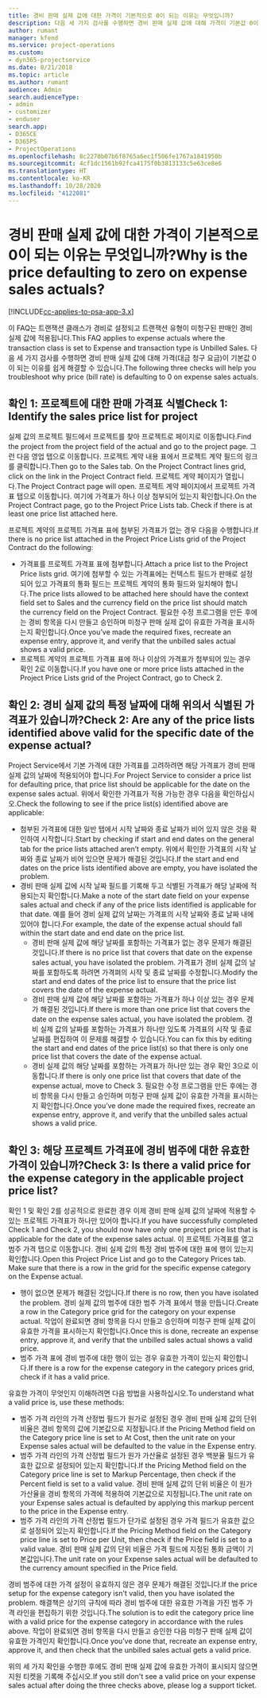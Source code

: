 ```yaml
---
title: 경비 판매 실제 값에 대한 가격이 기본적으로 0이 되는 이유는 무엇입니까?
description: 다음 세 가지 검사를 수행하면 경비 판매 실제 값에 대해 가격이 기본값 0이 되는 이유를 쉽게 해결할 수 있습니다.
author: rumant
manager: kfend
ms.service: project-operations
ms.custom:
- dyn365-projectservice
ms.date: 8/21/2018
ms.topic: article
ms.author: rumant
audience: Admin
search.audienceType:
- admin
- customizer
- enduser
search.app:
- D365CE
- D365PS
- ProjectOperations
ms.openlocfilehash: 8c2270b07b6f8765a6ec1f506fe1767a1841950b
ms.sourcegitcommit: 4cf1dc1561b92fca4175f0b3813133c5e63ce8e6
ms.translationtype: HT
ms.contentlocale: ko-KR
ms.lasthandoff: 10/28/2020
ms.locfileid: "4122081"
---
```

# <a name="why-is-the-price-defaulting-to-zero-on-expense-sales-actuals"></a><span data-ttu-id="4ec71-103">경비 판매 실제 값에 대한 가격이 기본적으로 0이 되는 이유는 무엇입니까?</span><span class="sxs-lookup"><span data-stu-id="4ec71-103">Why is the price defaulting to zero on expense sales actuals?</span></span>

[!INCLUDE[cc-applies-to-psa-app-3.x](../includes/cc-applies-to-psa-app-3x.md)]

<span data-ttu-id="4ec71-104">이 FAQ는 트랜잭션 클래스가 경비로 설정되고 트랜잭션 유형이 미청구된 판매인 경비 실제 값에 적용됩니다.</span><span class="sxs-lookup"><span data-stu-id="4ec71-104">This FAQ applies to expense actuals where the transaction class is set to Expense and transaction type is Unbilled Sales.</span></span> <span data-ttu-id="4ec71-105">다음 세 가지 검사를 수행하면 경비 판매 실제 값에 대해 가격(대금 청구 요금)이 기본값 0이 되는 이유를 쉽게 해결할 수 있습니다.</span><span class="sxs-lookup"><span data-stu-id="4ec71-105">The following three checks will help you troubleshoot why price (bill rate) is defaulting to 0 on expense sales actuals.</span></span>

## <a name="check-1-identify-the-sales-price-list-for-project"></a><span data-ttu-id="4ec71-106">확인 1: 프로젝트에 대한 판매 가격표 식별</span><span class="sxs-lookup"><span data-stu-id="4ec71-106">Check 1: Identify the sales price list for project</span></span>

<span data-ttu-id="4ec71-107">실제 값의 프로젝트 필드에서 프로젝트를 찾아 프로젝트로 페이지로 이동합니다.</span><span class="sxs-lookup"><span data-stu-id="4ec71-107">Find the project from the project field of the actual and go to the project page.</span></span> <span data-ttu-id="4ec71-108">그런 다음 영업 탭으로 이동합니다. 프로젝트 계약 내용 표에서 프로젝트 계약 필드의 링크를 클릭합니다.</span><span class="sxs-lookup"><span data-stu-id="4ec71-108">Then go to the Sales tab. On the Project Contract lines grid, click on the link in the Project Contract field.</span></span> <span data-ttu-id="4ec71-109">프로젝트 계약 페이지가 열립니다.</span><span class="sxs-lookup"><span data-stu-id="4ec71-109">The Project Contract page will open.</span></span> <span data-ttu-id="4ec71-110">프로젝트 계약 페이지에서 프로젝트 가격표 탭으로 이동합니다. 여기에 가격표가 하나 이상 첨부되어 있는지 확인합니다.</span><span class="sxs-lookup"><span data-stu-id="4ec71-110">On the Project Contract page, go to the Project Price Lists tab. Check if there is at least one price list attached here.</span></span>

<span data-ttu-id="4ec71-111">프로젝트 계약의 프로젝트 가격표 표에 첨부된 가격표가 없는 경우 다음을 수행합니다.</span><span class="sxs-lookup"><span data-stu-id="4ec71-111">If there is no price list attached in the Project Price Lists grid of the Project Contract do the following:</span></span>

- <span data-ttu-id="4ec71-112">가격표를 프로젝트 가격표 표에 첨부합니다.</span><span class="sxs-lookup"><span data-stu-id="4ec71-112">Attach a price list to the Project Price lists grid.</span></span> <span data-ttu-id="4ec71-113">여기에 첨부할 수 있는 가격표에는 컨텍스트 필드가 판매로 설정되어 있고 가격표의 통화 필드는 프로젝트 계약의 통화 필드와 일치해야 합니다.</span><span class="sxs-lookup"><span data-stu-id="4ec71-113">The price lists allowed to be attached here should have the context field set to Sales and the currency field on the price list should match the currency field on the Project Contract.</span></span> <span data-ttu-id="4ec71-114">필요한 수정 프로그램을 만든 후에는 경비 항목을 다시 만들고 승인하며 미청구 판매 실제 값이 유효한 가격을 표시하는지 확인합니다.</span><span class="sxs-lookup"><span data-stu-id="4ec71-114">Once you’ve made the required fixes, recreate an expense entry, approve it, and verify that the unbilled sales actual shows a valid price.</span></span>
- <span data-ttu-id="4ec71-115">프로젝트 계약의 프로젝트 가격표 표에 하나 이상의 가격표가 첨부되어 있는 경우 확인 2로 이동합니다.</span><span class="sxs-lookup"><span data-stu-id="4ec71-115">If you have one or more price lists attached in the Project Price Lists grid of the Project Contract, go to Check 2.</span></span>

## <a name="check-2-are-any-of-the-price-lists-identified-above-valid-for-the-specific-date-of-the-expense-actual"></a><span data-ttu-id="4ec71-116">확인 2: 경비 실제 값의 특정 날짜에 대해 위의서 식별된 가격표가 있습니까?</span><span class="sxs-lookup"><span data-stu-id="4ec71-116">Check 2: Are any of the price lists identified above valid for the specific date of the expense actual?</span></span>

<span data-ttu-id="4ec71-117">Project Service에서 기본 가격에 대한 가격표를 고려하려면 해당 가격표가 경비 판매 실제 값의 날짜에 적용되어야 합니다.</span><span class="sxs-lookup"><span data-stu-id="4ec71-117">For Project Service to consider a price list for defaulting price, that price list should be applicable for the date on the expense sales actual.</span></span> <span data-ttu-id="4ec71-118">위에서 확인한 가격표가 적용 가능한 경우 다음을 확인하십시오.</span><span class="sxs-lookup"><span data-stu-id="4ec71-118">Check the following to see if the price list(s) identified above are applicable:</span></span>

- <span data-ttu-id="4ec71-119">첨부된 가격표에 대한 일반 탭에서 시작 날짜와 종료 날짜가 비어 있지 않은 것을 확인하여 시작합니다.</span><span class="sxs-lookup"><span data-stu-id="4ec71-119">Start by checking if start and end dates on the general tab for the price lists attached aren’t empty.</span></span> <span data-ttu-id="4ec71-120">위에서 확인한 가격표의 시작 날짜와 종료 날짜가 비어 있으면 문제가 해결된 것입니다.</span><span class="sxs-lookup"><span data-stu-id="4ec71-120">If the start and end dates on the price lists identified above are empty, you have isolated the problem.</span></span> 
- <span data-ttu-id="4ec71-121">경비 판매 실제 값에 시작 날짜 필드를 기록해 두고 식별된 가격표가 해당 날짜에 적용되는지 확인합니다.</span><span class="sxs-lookup"><span data-stu-id="4ec71-121">Make a note of the start date field on your expense sales actual and check if any of the price lists identified is applicable for that date.</span></span> <span data-ttu-id="4ec71-122">예를 들어 경비 실제 값의 날짜는 가격표의 시작 날짜와 종료 날짜 내에 있어야 합니다.</span><span class="sxs-lookup"><span data-stu-id="4ec71-122">For example, the date of the expense actual should fall within the start date and end date on the price list.</span></span> 
    - <span data-ttu-id="4ec71-123">경비 판매 실제 값에 해당 날짜를 포함하는 가격표가 없는 경우 문제가 해결된 것입니다.</span><span class="sxs-lookup"><span data-stu-id="4ec71-123">If there is no price list that covers that date on the expense sales actual, you have isolated the problem.</span></span> <span data-ttu-id="4ec71-124">가격표가 경비 실제 값의 날짜를 포함하도록 하려면 가격펴의 시작 및 종료 날짜를 수정합니다.</span><span class="sxs-lookup"><span data-stu-id="4ec71-124">Modify the start and end dates of the price list to ensure that the price list covers the date of the expense actual.</span></span> 
    - <span data-ttu-id="4ec71-125">경비 판매 실제 값에 해당 날짜를 포함하는 가격표가 하나 이상 있는 경우 문제가 해결된 것입니다.</span><span class="sxs-lookup"><span data-stu-id="4ec71-125">If there is more than one price list that covers the date on the expense sales actual, you have isolated the problem.</span></span> <span data-ttu-id="4ec71-126">경비 실제 값의 날짜를 포함하는 가격표가 하나만 있도록 가격표의 시작 및 종료 날짜를 편집하여 이 문제를 해결할 수 있습니다.</span><span class="sxs-lookup"><span data-stu-id="4ec71-126">You can fix this by editing the start and end dates of the price list(s) so that there is only one price list that covers the date of the expense actual.</span></span> 
    - <span data-ttu-id="4ec71-127">경비 실제 값의 해당 날짜를 포함하는 가격표가 하나만 있는 경우 확인 3으로 이동합니다.</span><span class="sxs-lookup"><span data-stu-id="4ec71-127">If there is only one price list that covers that date of the expense actual, move to Check 3.</span></span>
<span data-ttu-id="4ec71-128">필요한 수정 프로그램을 만든 후에는 경비 항목을 다시 만들고 승인하며 미청구 판매 실제 값이 유효한 가격을 표시하는지 확인합니다.</span><span class="sxs-lookup"><span data-stu-id="4ec71-128">Once you’ve done made the required fixes, recreate an expense entry, approve it, and verify that the unbilled sales actual shows a valid price.</span></span>

## <a name="check-3-is-there-a-valid-price-for-the-expense-category-in-the-applicable-project-price-list"></a><span data-ttu-id="4ec71-129">확인 3: 해당 프로젝트 가격표에 경비 범주에 대한 유효한 가격이 있습니까?</span><span class="sxs-lookup"><span data-stu-id="4ec71-129">Check 3: Is there a valid price for the expense category in the applicable project price list?</span></span> 

<span data-ttu-id="4ec71-130">확인 1 및 확인 2를 성공적으로 완료한 경우 이제 경비 판매 실제 값의 날짜에 적용할 수 있는 프로젝트 가격표가 하나만 있어야 합니다.</span><span class="sxs-lookup"><span data-stu-id="4ec71-130">If you have successfully completed Check 1 and Check 2, you should now have only one project price list that is applicable for the date of the expense sales actual.</span></span> <span data-ttu-id="4ec71-131">이 프로젝트 가격표를 열고 범주 가격 탭으로 이동합니다. 경비 실제 값의 특정 경비 범주에 대한 표에 행이 있는지 확인합니다.</span><span class="sxs-lookup"><span data-stu-id="4ec71-131">Open this Project Price List and go to the Category Prices tab. Make sure that there is a row in the grid for the specific expense category on the Expense actual.</span></span>
 
- <span data-ttu-id="4ec71-132">행이 없으면 문제가 해결된 것입니다.</span><span class="sxs-lookup"><span data-stu-id="4ec71-132">If there is no row, then you have isolated the problem.</span></span> <span data-ttu-id="4ec71-133">경비 실제 값의 범주에 대한 범주 가격 표에서 행을 만듭니다.</span><span class="sxs-lookup"><span data-stu-id="4ec71-133">Create a row in the Category price grid for the category on your expense actual.</span></span> <span data-ttu-id="4ec71-134">작업이 완료되면 경비 항목을 다시 만들고 승인하며 미청구 판매 실제 값이 유효한 가격을 표시하는지 확인합니다.</span><span class="sxs-lookup"><span data-stu-id="4ec71-134">Once this is done, recreate an expense entry, approve it, and verify that the unbilled sales actual shows a valid price.</span></span> 
- <span data-ttu-id="4ec71-135">범주 가격 표에 경비 범주에 대한 행이 있는 경우 유효한 가격이 있는지 확인합니다.</span><span class="sxs-lookup"><span data-stu-id="4ec71-135">If there is a row for the expense category in the category prices grid, check if it has a valid price.</span></span>

<span data-ttu-id="4ec71-136">유효한 가격이 무엇인지 이해하려면 다음 방법을 사용하십시오.</span><span class="sxs-lookup"><span data-stu-id="4ec71-136">To understand what a valid price is, use these methods:</span></span>

- <span data-ttu-id="4ec71-137">범주 가격 라인의 가격 산정법 필드가 원가로 설정된 경우 경비 판매 실제 값의 단위 비율은 경비 항목의 값에 기본값으로 지정됩니다.</span><span class="sxs-lookup"><span data-stu-id="4ec71-137">If the Pricing Method field on the Category price line is set to At Cost, then the unit rate on your Expense sales actual will be defaulted to the value in the Expense entry.</span></span>
- <span data-ttu-id="4ec71-138">범주 가격 라인의 가격 산정법 필드가 원가 가산율로 설정된 경우 백분율 필드가 유효한 값으로 설정되어 있는지 확인합니다.</span><span class="sxs-lookup"><span data-stu-id="4ec71-138">If the Pricing Method field on the Category price line is set to Markup Percentage, then check if the Percent field is set to a valid value.</span></span> <span data-ttu-id="4ec71-139">경비 판매 실제 값의 단위 비율은 이 원가 가산율을 경비 항목의 가격에 적용하여 기본값으로 지정됩니다.</span><span class="sxs-lookup"><span data-stu-id="4ec71-139">The unit rate on your Expense sales actual is defaulted by applying this markup percent to the price in the Expense entry.</span></span>
- <span data-ttu-id="4ec71-140">범주 가격 라인의 가격 산정법 필드가 단가로 설정된 경우 가격 필드가 유효한 값으로 설정되어 있는지 확인합니다.</span><span class="sxs-lookup"><span data-stu-id="4ec71-140">If the Pricing Method field on the Category price line is set to Price per Unit, then check if the Price field is set to a valid value.</span></span> <span data-ttu-id="4ec71-141">경비 판매 실제 값의 단위 비율은 가격 필드에 지정된 통화 금액이 기본값입니다.</span><span class="sxs-lookup"><span data-stu-id="4ec71-141">The unit rate on your Expense sales actual will be defaulted to the currency amount specified in the Price field.</span></span>

<span data-ttu-id="4ec71-142">경비 범주에 대한 가격 설정이 유효하지 않은 경우 문제가 해결된 것입니다.</span><span class="sxs-lookup"><span data-stu-id="4ec71-142">If the price setup for the expense category isn't valid, then you have isolated the problem.</span></span> <span data-ttu-id="4ec71-143">해결책은 상기의 규칙에 따라 경비 범주에 대한 유효한 가격을 가진 범주 가격 라인을 편집하기 위한 것입니다.</span><span class="sxs-lookup"><span data-stu-id="4ec71-143">The solution is to edit the category price line with a valid price for the expense category in accordance with the rules above.</span></span> <span data-ttu-id="4ec71-144">작업이 완료되면 경비 항목을 다시 만들고 승인한 다음 미청구 판매 실제 값이 유효한 가격인지 확인합니다.</span><span class="sxs-lookup"><span data-stu-id="4ec71-144">Once you’ve done that, recreate an expense entry, approve it, and then check that the unbilled sales actual gets a valid price.</span></span>

<span data-ttu-id="4ec71-145">위의 세 가지 확인을 수행한 후에도 경비 판매 실제 값에 유효한 가격이 표시되지 않으면 지원 티켓을 기록해 주십시오.</span><span class="sxs-lookup"><span data-stu-id="4ec71-145">If you still don't see a valid price on your expense sales actual after doing the three checks above, please log a support ticket.</span></span>


